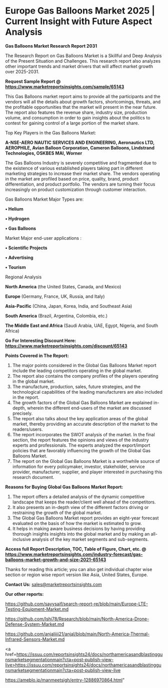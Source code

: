 # Europe Gas Balloons Market 2025 | Current Insight with Future Aspect Analysis

<strong>Gas Balloons Market Research Report 2031</strong>

The Research Report on Gas Balloons Market is a Skillful and Deep Analysis of the Present Situation and Challenges. This research report also analyzes other important trends and market drivers that will affect market growth over 2025-2031.

<strong>Request Sample Report @ <a href=https://www.marketreportsinsights.com/sample/65143>https://www.marketreportsinsights.com/sample/65143</a></strong>

This Gas Balloons market report aims to provide all the participants and the vendors will all the details about growth factors, shortcomings, threats, and the profitable opportunities that the market will present in the near future. The report also features the revenue share, industry size, production volume, and consumption in order to gain insights about the politics to contest for gaining control of a large portion of the market share.

Top Key Players in the Gas Balloons Market:

<strong>A-NSE-AERO NAUTIC SERVICES AND ENGINEERING, Aeronautics LTD, AEROPHILE, Avian Balloon Corporation, Cameron Balloons, Lindstrand Technologies, OSKBES MAI, Worner</strong>

The Gas Balloons Industry is severely competitive and fragmented due to the existence of various established players taking part in different marketing strategies to increase their market share. The vendors operating in the market are profiled based on price, quality, brand, product differentiation, and product portfolio. The vendors are turning their focus increasingly on product customization through customer interaction.

Gas Balloons Market Major Types are:

<strong>• Helium

• Hydrogen

• Gas Balloons</strong>

Market Major end-user applications :

<strong>• Scientific Projects

• Advertising

• Tourism</strong>

Regional Analysis

</u><strong><b>North America</b></strong> (the United States, Canada, and Mexico)

<strong><b>Europe </b></strong>(Germany, France, UK, Russia, and Italy)

<strong><b>Asia-Pacific</b></strong> (China, Japan, Korea, India, and Southeast Asia)

<strong><b>South America</b></strong> (Brazil, Argentina, Colombia, etc.)

<strong><b>The Middle East and Africa</b></strong> (Saudi Arabia, UAE, Egypt, Nigeria, and South Africa)

<strong>Go For Interesting Discount Here: <a href=https://www.marketreportsinsights.com/discount/65143>https://www.marketreportsinsights.com/discount/65143</a></strong>

<strong>Points Covered in The Report:</strong>
<ol>
  <li>The major points considered in the Global Gas Balloons Market report include the leading competitors operating in the global market.</li>
  <li>The report also contains the company profiles of the players operating in the global market.</li>
  <li>The manufacture, production, sales, future strategies, and the technological capabilities of the leading manufacturers are also included in the report.</li>
  <li>The growth factors of the Global Gas Balloons Market are explained in-depth, wherein the different end-users of the market are discussed precisely.</li>
  <li>The report also talks about the key application areas of the global market, thereby providing an accurate description of the market to the readers/users.</li>
  <li>The report incorporates the SWOT analysis of the market. In the final section, the report features the opinions and views of the industry experts and professionals. The experts analyzed the export/import policies that are favorably influencing the growth of the Global Gas Balloons Market.</li>
  <li>The report on the Global Gas Balloons Market is a worthwhile source of information for every policymaker, investor, stakeholder, service provider, manufacturer, supplier, and player interested in purchasing this research document.</li>
</ol>
<strong>Reasons for Buying Global Gas Balloons Market Report:</strong>

<ol>
  <li>The report offers a detailed analysis of the dynamic competitive landscape that keeps the reader/client well ahead of the competitors.</li>
  <li>It also presents an in-depth view of the different factors driving or restraining the growth of the global market.</li>
  <li>The Global Gas Balloons Market report provides an eight-year forecast evaluated on the basis of how the market is estimated to grow.</li>
  <li>It helps in making aware business decisions by having providing thorough insights insights into the global market and by making an all-inclusive analysis of the key market segments and sub-segments.</li>
</ol>
<strong>Access full Report Description, TOC, Table of Figure, Chart, etc. @ <a href=https://www.marketreportsinsights.com/industry-forecast/gas-balloons-market-growth-and-size-2021-65143>https://www.marketreportsinsights.com/industry-forecast/gas-balloons-market-growth-and-size-2021-65143</a></strong>


Thanks for reading this article; you can also get individual chapter wise section or region wise report version like Asia, United States, Europe.

<strong>Contact Us:</strong>
sales@marketreportsinsights.com

<strong>Our other reports:</strong>

<a href=https://github.com/sayysaif/search-report-re/blob/main/Europe-LTE-Testing-Equipment-Market.md>https://github.com/sayysaif/search-report-re/blob/main/Europe-LTE-Testing-Equipment-Market.md</a>

<a href=https://github.com/Ishi78/Research/blob/main/North-America-Drone-Defense-System-Market.md>https://github.com/Ishi78/Research/blob/main/North-America-Drone-Defense-System-Market.md</a>

<a href=https://github.com/anjaliiii21/anjal/blob/main/North-America-Thermal-Infrared-Sensors-Market.md>https://github.com/anjaliiii21/anjal/blob/main/North-America-Thermal-Infrared-Sensors-Market.md</a>

<a href=https://issuu.com/reportsinsights24/docs/northamericasandblastinggunsmarketsegmentationmain?cta=post-publish-view-live>https://issuu.com/reportsinsights24/docs/northamericasandblastinggunsmarketsegmentationmain?cta=post-publish-view-live</a>

<a href=https://ameblo.jp/manmeetsigh/entry-12886970864.html>https://ameblo.jp/manmeetsigh/entry-12886970864.html</a>"
